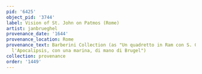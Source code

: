 ```yaml
---
pid: '6425'
object_pid: '3744'
label: Vision of St. John on Patmos (Rome)
artist: janbrueghel
provenance_date: '1644'
provenance_location: Rome
provenance_text: Barberini Collection (as "Un quadretto in Ram con S. Giovanni con
  l'Apocalipsis, con una marina, di mano di Brugel")
collection: provenance
order: '1449'
---
```

